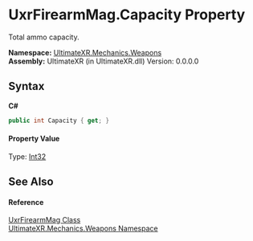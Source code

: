 # UxrFirearmMag.Capacity Property 
 

Total ammo capacity.

**Namespace:**&nbsp;<a href="N_UltimateXR_Mechanics_Weapons">UltimateXR.Mechanics.Weapons</a><br />**Assembly:**&nbsp;UltimateXR (in UltimateXR.dll) Version: 0.0.0.0

## Syntax

**C#**<br />
``` C#
public int Capacity { get; }
```


#### Property Value
Type: <a href="https://docs.microsoft.com/dotnet/api/system.int32" target="_blank" rel="noopener noreferrer">Int32</a>

## See Also


#### Reference
<a href="T_UltimateXR_Mechanics_Weapons_UxrFirearmMag">UxrFirearmMag Class</a><br /><a href="N_UltimateXR_Mechanics_Weapons">UltimateXR.Mechanics.Weapons Namespace</a><br />